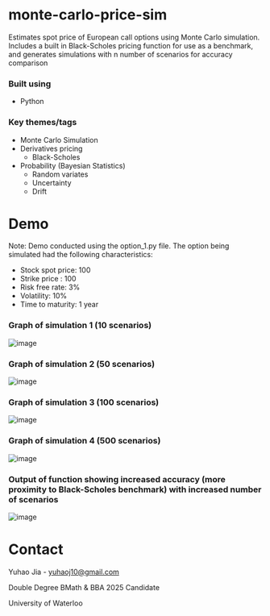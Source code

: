 # monte-carlo-price-sim
Estimates spot price of European call options using Monte Carlo simulation. Includes a built in Black-Scholes pricing function for use as a benchmark, and generates simulations with n number of scenarios for accuracy comparison

### Built using

* Python

### Key themes/tags

* Monte Carlo Simulation
* Derivatives pricing
  * Black-Scholes
* Probability (Bayesian Statistics)
  * Random variates
  * Uncertainty
  * Drift
 
# Demo

Note: Demo conducted using the option_1.py file. The option being simulated had the following characteristics:

* Stock spot price: 100
* Strike price : 100
* Risk free rate: 3%
* Volatility: 10%
* Time to maturity: 1 year

### Graph of simulation 1 (10 scenarios)

![image](https://user-images.githubusercontent.com/112993711/189773007-b3c84452-878a-4f2b-a875-f81a68094607.png)

### Graph of simulation 2 (50 scenarios)

![image](https://user-images.githubusercontent.com/112993711/189773239-5d58be19-c218-44bc-9a18-435075187c05.png)

### Graph of simulation 3 (100 scenarios)

![image](https://user-images.githubusercontent.com/112993711/189773106-b73333ed-d746-449c-87ee-3166c86f7b12.png)

### Graph of simulation 4 (500 scenarios)

![image](https://user-images.githubusercontent.com/112993711/189773291-80e62a6d-863e-4750-bdbf-bb94a3a807ad.png)

### Output of function showing increased accuracy (more proximity to Black-Scholes benchmark) with increased number of scenarios

![image](https://user-images.githubusercontent.com/112993711/189773417-b03fecf5-5eab-4316-931c-2931c3761a8d.png)

# Contact

Yuhao Jia - yuhaoj10@gmail.com

Double Degree BMath & BBA 2025 Candidate

University of Waterloo 
